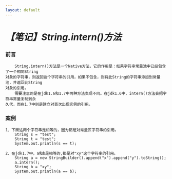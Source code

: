 ```yaml
---
layout: default
---
```


# _**【笔记】String.intern()方法**_

### 前言
    
        String.intern()方法是一个Native方法，它的作用是：如果字符串常量池中已经包含了一个相同String
    对象的字符串，则返回这个字符串的引用，如果不包含，则将此String的字符串添加到常量池，并返回此String
    对象的引用。
        需要注意的是在jdk1.6和1.7中两种方法表现不同。在jdk1.6中，intern()方法会把字符串常量复制到永
    久代，而在1.7中则是建立对首次出现实例的引用。
    
    
### 案例
    
    1、下面这两个字符串是相等的，因为都是对常量区字符串的引用。
        String s = "test";
        String t = "test";
        System.out.println(s == t);

    2、在jdk1.7中，a和b是相等的,都是对"xy"这个字符串的引用。
        String a = new StringBuilder().append("x").append("y").toString();
        a.intern();
        String b = "xy";
        System.out.println(a == b);

